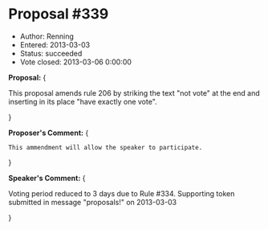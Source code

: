 Proposal #339
============= 
* Author: Renning
* Entered: 2013-03-03
* Status: succeeded
* Vote closed: 2013-03-06 0:00:00

__Proposal:__
{

This proposal amends rule 206 by striking the text "not vote" at the end and
inserting in its place "have exactly one vote".

}

__Proposer's Comment:__
{
  
    This ammendment will allow the speaker to participate.
  
}

__Speaker's Comment:__
{
  
  Voting period reduced to 3 days due to Rule #334.
  Supporting token submitted in message "proposals!" on 2013-03-03 
  
}

